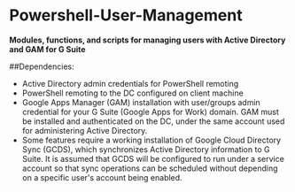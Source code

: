 # Powershell-User-Management
**Modules, functions, and scripts for managing users with Active Directory and GAM for G Suite**

##Dependencies:
  - Active Directory admin credentials for PowerShell remoting
  - PowerShell remoting to the DC configured on client machine
  - Google Apps Manager (GAM) installation with user/groups admin credential for your G Suite (Google Apps for Work) domain. GAM must be installed and authenticated on the DC, under the same account used for administering Active Directory.
  - Some features require a working installation of Google Cloud Directory Sync (GCDS), which synchronizes Active Directory information to G Suite. It is assumed that GCDS will be configured to run under a service account so that sync operations can be scheduled without depending on a specific user's account being enabled.
